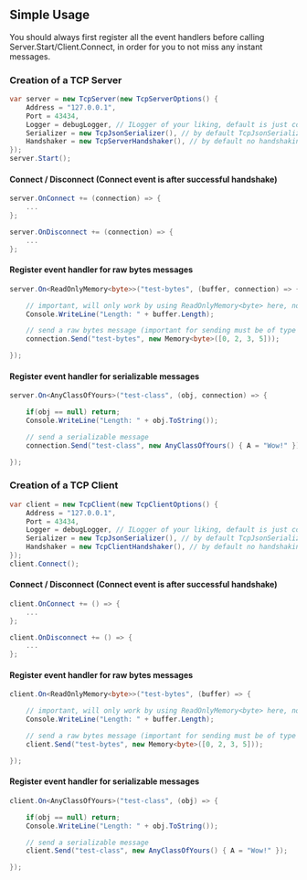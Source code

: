 
## Simple Usage
You should always first register all the event handlers before calling Server.Start/Client.Connect, in order for you to not miss any instant messages.

### Creation of a TCP Server
```csharp
var server = new TcpServer(new TcpServerOptions() {
    Address = "127.0.0.1", 
    Port = 43434,
    Logger = debugLogger, // ILogger of your liking, default is just console one
    Serializer = new TcpJsonSerializer(), // by default TcpJsonSerializer, you can implement your own serializers with ITcpSerializer
    Handshaker = new TcpServerHandshaker(), // by default no handshaking, if you need handshaking implement a ITcpServerHandshaker
});
server.Start();
```

#### Connect / Disconnect (Connect event is after successful handshake)
```csharp
server.OnConnect += (connection) => {
    ...
};

server.OnDisconnect += (connection) => {
    ...
};
```

#### Register event handler for raw bytes messages
```csharp
server.On<ReadOnlyMemory<byte>>("test-bytes", (buffer, connection) => {

    // important, will only work by using ReadOnlyMemory<byte> here, not byte[], Memory<byte> etc.
    Console.WriteLine("Length: " + buffer.Length);

    // send a raw bytes message (important for sending must be of type Memory<byte>)
    connection.Send("test-bytes", new Memory<byte>([0, 2, 3, 5]));

});
```

#### Register event handler for serializable messages
```csharp
server.On<AnyClassOfYours>("test-class", (obj, connection) => {

    if(obj == null) return;
    Console.WriteLine("Length: " + obj.ToString());

    // send a serializable message
    connection.Send("test-class", new AnyClassOfYours() { A = "Wow!" });

});
```

### Creation of a TCP Client
```csharp
var client = new TcpClient(new TcpClientOptions() {
    Address = "127.0.0.1",
    Port = 43434,
    Logger = debugLogger, // ILogger of your liking, default is just console one
    Serializer = new TcpJsonSerializer(), // by default TcpJsonSerializer, you can implement your own serializers with ITcpSerializer
    Handshaker = new TcpClientHandshaker(), // by default no handshaking, if you need handshaking implement a ITcpClientHandshaker
});
client.Connect();
```

#### Connect / Disconnect (Connect event is after successful handshake)
```csharp
client.OnConnect += () => {
    ...
};

client.OnDisconnect += () => {
    ...
};
```

#### Register event handler for raw bytes messages
```csharp
client.On<ReadOnlyMemory<byte>>("test-bytes", (buffer) => {

    // important, will only work by using ReadOnlyMemory<byte> here, not byte[], Memory<byte> etc.
    Console.WriteLine("Length: " + buffer.Length);

    // send a raw bytes message (important for sending must be of type Memory<byte>)
    client.Send("test-bytes", new Memory<byte>([0, 2, 3, 5]));

});
```

#### Register event handler for serializable messages
```csharp
client.On<AnyClassOfYours>("test-class", (obj) => {

    if(obj == null) return;
    Console.WriteLine("Length: " + obj.ToString());

    // send a serializable message
    client.Send("test-class", new AnyClassOfYours() { A = "Wow!" });

});
```

